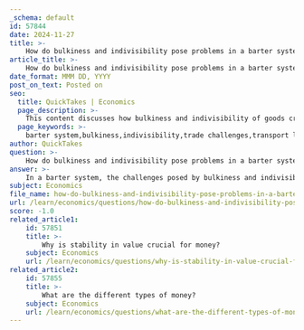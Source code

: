 ```yaml
---
_schema: default
id: 57844
date: 2024-11-27
title: >-
    How do bulkiness and indivisibility pose problems in a barter system?
article_title: >-
    How do bulkiness and indivisibility pose problems in a barter system?
date_format: MMM DD, YYYY
post_on_text: Posted on
seo:
  title: QuickTakes | Economics
  page_description: >-
    This content discusses how bulkiness and indivisibility of goods create significant challenges in a barter system, hindering trade efficiency and complicating exchanges.
  page_keywords: >-
    barter system,bulkiness,indivisibility,trade challenges,transport logistics,transaction costs,double coincidence of wants,goods exchange,trade efficiency
author: QuickTakes
question: >-
    How do bulkiness and indivisibility pose problems in a barter system?
answer: >-
    In a barter system, the challenges posed by bulkiness and indivisibility of goods significantly hinder the efficiency and feasibility of trade. \n\n1. **Bulkiness**: Many goods are physically large or heavy, making them difficult to transport. For instance, if a person wants to trade a bulky item, such as a horse, for a smaller item, like a pair of shoes, the logistics of moving the horse can be cumbersome. This bulkiness can lead to increased transaction costs and may discourage trade altogether, as individuals may not want to deal with the hassle of transporting large items.\n\n2. **Indivisibility**: Indivisibility refers to the inability to divide certain goods into smaller units without losing their value. For example, if someone owns a horse and wishes to trade it for a pen, the horse's value far exceeds that of the pen. The challenge arises because the horse cannot be divided into smaller parts to match the value of the pen. This creates a barrier to trade, as the individual cannot offer a portion of the horse without rendering it useless. Consequently, this limitation can lead to situations where potential trades cannot occur simply because the goods involved cannot be matched in value.\n\nThese issues highlight the inherent inefficiencies of the barter system, as they complicate the process of finding mutually beneficial exchanges. The necessity for a double coincidence of wants—where both parties must desire what the other has—further exacerbates these challenges, making barter less practical compared to monetary systems where goods can be exchanged more fluidly.
subject: Economics
file_name: how-do-bulkiness-and-indivisibility-pose-problems-in-a-barter-system.md
url: /learn/economics/questions/how-do-bulkiness-and-indivisibility-pose-problems-in-a-barter-system
score: -1.0
related_article1:
    id: 57851
    title: >-
        Why is stability in value crucial for money?
    subject: Economics
    url: /learn/economics/questions/why-is-stability-in-value-crucial-for-money
related_article2:
    id: 57855
    title: >-
        What are the different types of money?
    subject: Economics
    url: /learn/economics/questions/what-are-the-different-types-of-money
---
```


&nbsp;